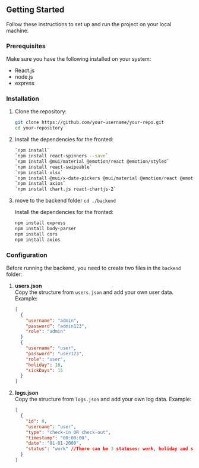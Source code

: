 ## Getting Started

Follow these instructions to set up and run the project on your local machine.

### Prerequisites

Make sure you have the following installed on your system:

- React.js
- node.js
- express

### Installation

1. Clone the repository:
   ```sh
   git clone https://github.com/your-username/your-repo.git
   cd your-repository
   ```
2. Install the dependencies for the fronted:

    ```bash 
   `npm install`
   `npm install react-spinners --save`
   `npm install @mui/material @emotion/react @emotion/styled`
   `npm install react-swipeable`
   `npm install xlsx`
   `npm install @mui/x-date-pickers @mui/material @emotion/react @emotion/styled @mui/icons-material dayjs`
   `npm install axios`
   `npm install chart.js react-chartjs-2`
    ```

3. move to the backend folder
   `cd ./backend`

   Install the dependencies for the fronted:

   ```bash
   npm install express
   npm install body-parser
   npm install cors
   npm install axios
   ```

### Configuration

Before running the backend, you need to create two files in the `backend` folder:

1. **users.json**  
   Copy the structure from `users.json` and add your own user data. Example:
   ```json
   [
     {
       "username": "admin",
       "password": "admin123",
       "role": "admin"
     }
     {
       "username": "user",
       "password": "user123",
       "role": "user",
       "holiday": 18,
       "sickDays": 15
     }
   ]
   ```
2. **logs.json**  
   Copy the structure from `logs.json` and add your own log data. Example:
   ```json
   [
     {
       "id": 0,
       "username": "user",
       "type": "check-in OR check-out",
       "timestamp": "00:00:00",
       "date": "01-01-2000",
       "status": "work" //There can be 3 statuses: work, holiday and sick day
     }
   ]
   ```
